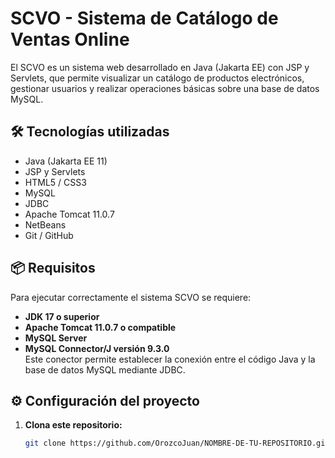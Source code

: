 # SCVO - Sistema de Catálogo de Ventas Online

El SCVO es un sistema web desarrollado en Java (Jakarta EE) con JSP y Servlets, que permite visualizar un catálogo de productos electrónicos, gestionar usuarios y realizar operaciones básicas sobre una base de datos MySQL.

## 🛠 Tecnologías utilizadas

- Java (Jakarta EE 11)
- JSP y Servlets
- HTML5 / CSS3
- MySQL
- JDBC
- Apache Tomcat 11.0.7
- NetBeans
- Git / GitHub

## 📦 Requisitos

Para ejecutar correctamente el sistema SCVO se requiere:

- **JDK 17 o superior**
- **Apache Tomcat 11.0.7 o compatible**
- **MySQL Server**
- **MySQL Connector/J versión 9.3.0**  
  Este conector permite establecer la conexión entre el código Java y la base de datos MySQL mediante JDBC.

## ⚙️ Configuración del proyecto

1. **Clona este repositorio:**

   ```bash
   git clone https://github.com/OrozcoJuan/NOMBRE-DE-TU-REPOSITORIO.git
